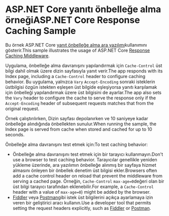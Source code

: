 # <a name="aspnet-core-response-caching-sample"></a><span data-ttu-id="63930-101">ASP.NET Core yanıtı önbelleğe alma örneği</span><span class="sxs-lookup"><span data-stu-id="63930-101">ASP.NET Core Response Caching Sample</span></span>

<span data-ttu-id="63930-102">Bu örnek ASP.NET Core [yanıt önbelleğe alma ara yazılımı](https://docs.microsoft.com/aspnet/core/performance/caching/middleware)kullanımını gösterir.</span><span class="sxs-lookup"><span data-stu-id="63930-102">This sample illustrates the usage of ASP.NET Core [Response Caching Middleware](https://docs.microsoft.com/aspnet/core/performance/caching/middleware).</span></span>

<span data-ttu-id="63930-103">Uygulama, önbelleğe alma davranışını yapılandırmak için `Cache-Control` üst bilgi dahil olmak üzere dizin sayfasıyla yanıt verir.</span><span class="sxs-lookup"><span data-stu-id="63930-103">The app responds with its Index page, including a `Cache-Control` header to configure caching behavior.</span></span> <span data-ttu-id="63930-104">Bu uygulama, yalnızca `Vary` `Accept-Encoding` sonraki isteklerin üstbilgisi özgün istekten eşleşen üst bilgide eşleşiyorsa yanıtı karşılamak için önbelleği yapılandırmak üzere üst bilgisini de ayarlar.</span><span class="sxs-lookup"><span data-stu-id="63930-104">The app also sets the `Vary` header to configure the cache to serve the response only if the `Accept-Encoding` header of subsequent requests matches that from the original request.</span></span>

<span data-ttu-id="63930-105">Örnek çalıştırılırken, Dizin sayfası depolanırken ve 10 saniyeye kadar önbelleğe alındığında önbellekten sunulur.</span><span class="sxs-lookup"><span data-stu-id="63930-105">When running the sample, the Index page is served from cache when stored and cached for up to 10 seconds.</span></span>

<span data-ttu-id="63930-106">Önbelleğe alma davranışını test etmek için:</span><span class="sxs-lookup"><span data-stu-id="63930-106">To test caching behavior:</span></span>

* <span data-ttu-id="63930-107">Önbelleğe alma davranışını test etmek için bir tarayıcı kullanmayın.</span><span class="sxs-lookup"><span data-stu-id="63930-107">Don't use a browser to test caching behavior.</span></span> <span data-ttu-id="63930-108">Tarayıcılar genellikle yeniden yükleme üzerinde, ara yazılımın önbelleğe alınmış bir sayfaya hizmet almasını önleyen bir önbellek denetim üst bilgisi ekler.</span><span class="sxs-lookup"><span data-stu-id="63930-108">Browsers often add a cache control header on reload that prevent the middleware from serving a cached page.</span></span> <span data-ttu-id="63930-109">Örneğin, `Cache-Control` `max-age=0`değeri olan bir üst bilgi tarayıcı tarafından eklenebilir.</span><span class="sxs-lookup"><span data-stu-id="63930-109">For example, a `Cache-Control` header with a value of `max-age=0`) might be added by the browser.</span></span>
* <span data-ttu-id="63930-110"><a href="https://www.telerik.com/fiddler">Fiddler</a> veya <a href="https://www.getpostman.com/">Postman</a>gibi istek üst bilgilerini açıkça ayarlamaya izin veren bir geliştirici aracı kullanın.</span><span class="sxs-lookup"><span data-stu-id="63930-110">Use a developer tool that permits setting the request headers explicitly, such as <a href="https://www.telerik.com/fiddler">Fiddler</a> or <a href="https://www.getpostman.com/">Postman</a>.</span></span>
